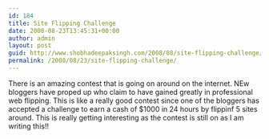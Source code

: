 ```yaml
---
id: 184
title: Site Flipping Challenge
date: 2008-08-23T13:45:31+00:00
author: admin
layout: post
guid: http://www.shobhadeepaksingh.com/2008/08/site-flipping-challenge/
permalink: /2008/08/23/site-flipping-challenge/
---
```

There is an amazing contest that is going on around on the internet. NEw bloggers have proped up who claim to have gained greatly in professional web flipping. This is like a really good contest since one of the bloggers has accepted a challenge to earn a cash of $1000 in 24 hours by flippinf 5 sites around. This is really getting interesting as the contest is still on as I am writing this!!